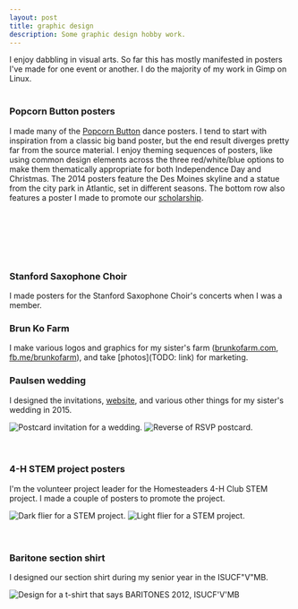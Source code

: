 ```yaml
---
layout: post
title: graphic design
description: Some graphic design hobby work.
---
```


I enjoy dabbling in visual arts. So far this has mostly manifested in posters I've made for one event or another. I do the majority of my work in Gimp on Linux.
<br/>
<br/>

### Popcorn Button posters
I made many of the [Popcorn Button](http://www.popcornbutton.org) dance posters. I tend to start with inspiration from a classic big band poster, but the end result diverges pretty far from the source material. I enjoy theming sequences of posters, like using common design elements across the three red/white/blue options to make them thematically appropriate for both Independence Day and Christmas. The 2014 posters feature the Des Moines skyline and a statue from the city park in Atlantic, set in different seasons. The bottom row also features a poster I made to promote our [scholarship](http://www.popcornbutton.org/scholarship).
<div class="img_full">
  <img class="col one" src="{{- site.baseurl -}}/img/hb-2015.png" alt="" title=""/>
  <img class="col one" src="{{- site.baseurl -}}/img/lfs-2015.png" alt="" title=""/>
  <img class="col one" src="{{- site.baseurl -}}/img/hb-2016.png" alt="" title=""/>
</div>
<div class="img_full">
  <img class="col half" src="{{- site.baseurl -}}/img/hb-2014.png" alt="" title=""/>
  <img class="col half" src="{{- site.baseurl -}}/img/lfs-2014.png" alt="" title=""/>
</div>
<div class="img_full">
  <img class="col one" src="{{- site.baseurl -}}/img/hb-2017.png" alt="" title=""/>
  <img class="col one" src="{{- site.baseurl -}}/img/lfs-2016.png" alt="" title=""/>
  <img class="col one" src="{{- site.baseurl -}}/img/scholarship-web.png" alt="" title=""/>
</div>
<br/>
<br/>


### Stanford Saxophone Choir
I made posters for the Stanford Saxophone Choir's concerts when I was a member.


### Brun Ko Farm
I make various logos and graphics for my sister's farm ([brunkofarm.com](http://brunkofarm.com), [fb.me/brunkofarm](http://facebook.com/brunkofarm)), and take [photos](TODO: link) for marketing.

### Paulsen wedding
I designed the invitations, [website](http://paulsen.curtisullerich.com), and various other things for my sister's wedding in 2015.
<div class="img_full">
  <img class="col half" src="{{- site.baseurl -}}/img/invitation.png" alt="Postcard invitation for a wedding." title="RSVP postcard invitation"/>
  <img class="col half" src="{{- site.baseurl -}}/img/postcard.png" alt="Reverse of RSVP postcard." title="reverse"/>
</div>
<br/>
<br/>

### 4-H STEM project posters
I'm the volunteer project leader for the Homesteaders 4-H Club STEM project. I made a couple of posters to promote the project.
<div class="img_full">
  <img class="col half" src="{{- site.baseurl -}}/img/stem-dark.png" alt="Dark flier for a STEM project." title="Dark STEM flier"/>
  <img class="col half" src="{{- site.baseurl -}}/img/stem-light.png" alt="Light flier for a STEM project." title="Light STEM flier"/>
</div>
<br/>
<br/>

### Baritone section shirt
I designed our section shirt during my senior year in the ISUCF"V"MB.
<div class="img_full">
  <img class="col half" src="{{- site.baseurl -}}/img/baritones.png" alt="Design for a t-shirt that says BARITONES 2012, ISUCF'V'MB" title="Baritone shirt 2012."/>
</div>

